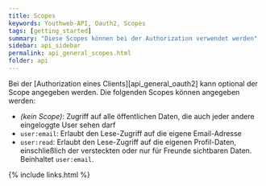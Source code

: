 ```yaml
---
title: Scopes
keywords: Youthweb-API, Oauth2, Scopes
tags: [getting_started]
summary: "Diese Scopes können bei der Authorization verwendet werden"
sidebar: api_sidebar
permalink: api_general_scopes.html
folder: api
---
```


Bei der [Authorization eines Clients][api_general_oauth2] kann optional der Scope angegeben werden. Die folgenden Scopes können angegeben werden:

- _(kein Scope)_: Zugriff auf alle öffentlichen Daten, die auch jeder andere eingeloggte User sehen darf
- `user:email`: Erlaubt den Lese-Zugriff auf die eigene Email-Adresse
- `user:read`: Erlaubt den Lese-Zugriff auf die eigenen Profil-Daten, einschließlich der versteckten oder nur für Freunde sichtbaren Daten. Beinhaltet `user:email`.

{% include links.html %}
